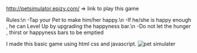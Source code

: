 http://petsimulator.epizy.com/  => link to play this game 

Rules:\n 
-Tap your Pet to make him/her happy.\n
-If he/she is happy enough 
, he can Level Up by upgrading the happyness bar.\n
-Do not let the hunger ,
thirst or happyness bars to be emptied


I made this basic game using html css and javascript.
![pet simulater](https://user-images.githubusercontent.com/50767646/183244674-1bfb5ff0-d3a2-431d-9cfb-5764f2136307.png)
